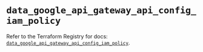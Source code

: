 # `data_google_api_gateway_api_config_iam_policy`

Refer to the Terraform Registry for docs: [`data_google_api_gateway_api_config_iam_policy`](https://registry.terraform.io/providers/hashicorp/google-beta/6.49.1/docs/data-sources/google_api_gateway_api_config_iam_policy).
